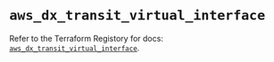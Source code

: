 # `aws_dx_transit_virtual_interface`

Refer to the Terraform Registory for docs: [`aws_dx_transit_virtual_interface`](https://www.terraform.io/docs/providers/aws/r/dx_transit_virtual_interface).

